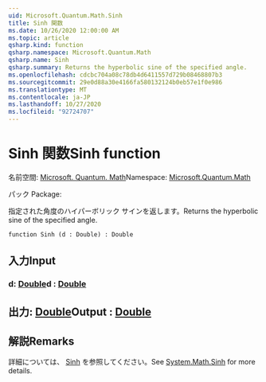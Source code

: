 ```yaml
---
uid: Microsoft.Quantum.Math.Sinh
title: Sinh 関数
ms.date: 10/26/2020 12:00:00 AM
ms.topic: article
qsharp.kind: function
qsharp.namespace: Microsoft.Quantum.Math
qsharp.name: Sinh
qsharp.summary: Returns the hyperbolic sine of the specified angle.
ms.openlocfilehash: cdcbc704a08c78db4d6411557d729b08468807b3
ms.sourcegitcommit: 29e0d88a30e4166fa580132124b0eb57e1f0e986
ms.translationtype: MT
ms.contentlocale: ja-JP
ms.lasthandoff: 10/27/2020
ms.locfileid: "92724707"
---
```

# <a name="sinh-function"></a><span data-ttu-id="a63ea-102">Sinh 関数</span><span class="sxs-lookup"><span data-stu-id="a63ea-102">Sinh function</span></span>

<span data-ttu-id="a63ea-103">名前空間: [Microsoft. Quantum. Math](xref:Microsoft.Quantum.Math)</span><span class="sxs-lookup"><span data-stu-id="a63ea-103">Namespace: [Microsoft.Quantum.Math](xref:Microsoft.Quantum.Math)</span></span>

<span data-ttu-id="a63ea-104">パック [](https://nuget.org/packages/)</span><span class="sxs-lookup"><span data-stu-id="a63ea-104">Package: [](https://nuget.org/packages/)</span></span>


<span data-ttu-id="a63ea-105">指定された角度のハイパーボリック サインを返します。</span><span class="sxs-lookup"><span data-stu-id="a63ea-105">Returns the hyperbolic sine of the specified angle.</span></span>

```qsharp
function Sinh (d : Double) : Double
```


## <a name="input"></a><span data-ttu-id="a63ea-106">入力</span><span class="sxs-lookup"><span data-stu-id="a63ea-106">Input</span></span>

### <a name="d--double"></a><span data-ttu-id="a63ea-107">d: [Double](xref:microsoft.quantum.lang-ref.double)</span><span class="sxs-lookup"><span data-stu-id="a63ea-107">d : [Double](xref:microsoft.quantum.lang-ref.double)</span></span>





## <a name="output--double"></a><span data-ttu-id="a63ea-108">出力: [Double](xref:microsoft.quantum.lang-ref.double)</span><span class="sxs-lookup"><span data-stu-id="a63ea-108">Output : [Double](xref:microsoft.quantum.lang-ref.double)</span></span>



## <a name="remarks"></a><span data-ttu-id="a63ea-109">解説</span><span class="sxs-lookup"><span data-stu-id="a63ea-109">Remarks</span></span>

<span data-ttu-id="a63ea-110">詳細については、 [Sinh](https://docs.microsoft.com/dotnet/api/system.math.sinh) を参照してください。</span><span class="sxs-lookup"><span data-stu-id="a63ea-110">See [System.Math.Sinh](https://docs.microsoft.com/dotnet/api/system.math.sinh) for more details.</span></span>